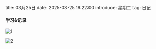 title: 03月25日
date: 2025-03-25 19:22:00
introduce: 星期二
tag: 日记

#### 学习&记录
![1](/static/img/2025/03/25/1.jpg)

![2](/static/img/2025/03/25/2.jpg)

